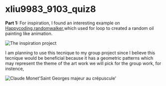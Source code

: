 # xliu9983_9103_quiz8
**Part 1:**
For inspiration, I found an interesting example on [Happycoding,randomwalker](https://happycoding.io/tutorials/p5js/animation/random-walker),which used for loop to created a random oil painting like animation.

![The inspiration project](https://happycoding.io/tutorials/p5js/animation/images/random-walker-1.png)

I am planning to use this tecnique to my group project since I believe this tecnique would be beneficial because it has a geometric patterns which may represent the theme of the art work we will pick for the group work, for instence,

![Claude Monet'Saint Georges majeur au crépuscule'](https://en.wikipedia.org/wiki/File:Claude_Monet,_Saint-Georges_majeur_au_cr%C3%A9puscule.jpg)




